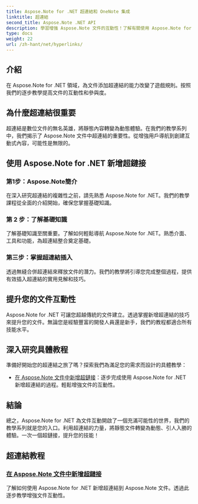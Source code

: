 ```yaml
---
title: Aspose.Note for .NET 超連結和 OneNote 集成
linktitle: 超連結
second_title: Aspose.Note .NET API
description: 學習增強 Aspose.Note 文件的互動性！了解有關使用 Aspose.Note for .NET 新增超連結的教學課程，從而增強文件的參與度。
type: docs
weight: 22
url: /zh-hant/net/hyperlinks/
---
```

## 介紹

在 Aspose.Note for .NET 領域，為文件添加超連結的能力改變了遊戲規則。按照我們的逐步教學提高文件的互動性和參與度。

## 為什麼超連結很重要

超連結是數位文件的無名英雄，將靜態內容轉變為動態體驗。在我們的教學系列中，我們揭示了 Aspose.Note 文件中超連結的重要性。從增強用戶導航到創建互動式內容，可能性是無限的。

## 使用 Aspose.Note for .NET 新增超鏈接

### 第1步：Aspose.Note簡介

在深入研究超連結的複雜性之前，請先熟悉 Aspose.Note for .NET。我們的教學課程從全面的介紹開始，確保您掌握基礎知識。

### 第 2 步：了解基礎知識

了解基礎知識至關重要。了解如何輕鬆導航 Aspose.Note for .NET。熟悉介面、工具和功能，為超連結整合奠定基礎。

### 第三步：掌握超連結插入

透過無縫合併超連結來釋放文件的潛力。我們的教學將引導您完成整個過程，提供有效插入超連結的實用見解和技巧。

## 提升您的文件互動性

Aspose.Note for .NET 可讓您超越傳統的文件建立。透過掌握新增超連結的技巧來提升您的文件。無論您是經驗豐富的開發人員還是新手，我們的教程都適合所有技能水平。

## 深入研究具體教程

準備好開始您的超連結之旅了嗎？探索我們為滿足您的需求而設計的具體教學：

- [在 Aspose.Note 文件中新增超鏈接](./add-hyperlinks/)：逐步完成使用 Aspose.Note for .NET 新增超連結的過程。輕鬆增強文件的互動性。

## 結論

總之，Aspose.Note for .NET 為文件互動開啟了一個充滿可能性的世界，我們的教學系列就是您的入口。利用超連結的力量，將靜態文件轉變為動態、引人入勝的體驗。一次一個超鏈接，提升您的技能！
## 超連結教程
### [在 Aspose.Note 文件中新增超鏈接](./add-hyperlinks/)
了解如何使用 Aspose.Note for .NET 新增超連結到 Aspose.Note 文件。透過此逐步教學增強文件互動性。